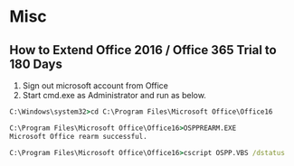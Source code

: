 
# Misc

## How to Extend Office 2016 / Office 365 Trial to 180 Days

1. Sign out microsoft account from Office
2. Start cmd.exe as Administrator and run as below.
```bat
C:\Windows\system32>cd C:\Program Files\Microsoft Office\Office16

C:\Program Files\Microsoft Office\Office16>OSPPREARM.EXE
Microsoft Office rearm successful.

C:\Program Files\Microsoft Office\Office16>cscript OSPP.VBS /dstatus

```
